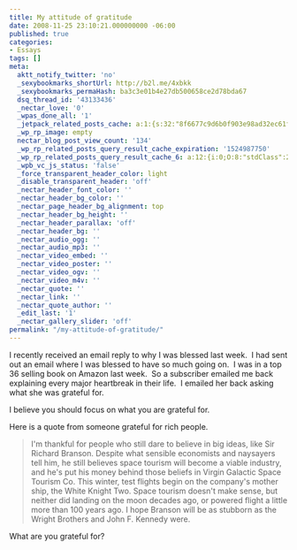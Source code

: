 ```yaml
---
title: My attitude of gratitude
date: 2008-11-25 23:10:21.000000000 -06:00
published: true
categories:
- Essays
tags: []
meta:
  aktt_notify_twitter: 'no'
  _sexybookmarks_shortUrl: http://b2l.me/4xbkk
  _sexybookmarks_permaHash: ba3c3e01b4e27db500658ce2d78bda67
  dsq_thread_id: '43133436'
  _nectar_love: '0'
  _wpas_done_all: '1'
  _jetpack_related_posts_cache: a:1:{s:32:"8f6677c9d6b0f903e98ad32ec61f8deb";a:2:{s:7:"expires";i:1471352999;s:7:"payload";a:3:{i:0;a:1:{s:2:"id";i:377;}i:1;a:1:{s:2:"id";i:1207;}i:2;a:1:{s:2:"id";i:1411;}}}}
  _wp_rp_image: empty
  nectar_blog_post_view_count: '134'
  _wp_rp_related_posts_query_result_cache_expiration: '1524987750'
  _wp_rp_related_posts_query_result_cache_6: a:12:{i:0;O:8:"stdClass":2:{s:7:"post_id";s:3:"428";s:5:"score";s:17:"64.70015702153282";}i:1;O:8:"stdClass":2:{s:7:"post_id";s:3:"188";s:5:"score";s:17:"64.70015702153282";}i:2;O:8:"stdClass":2:{s:7:"post_id";s:3:"797";s:5:"score";s:18:"57.952488001798656";}i:3;O:8:"stdClass":2:{s:7:"post_id";s:3:"190";s:5:"score";s:17:"33.36909955403242";}i:4;O:8:"stdClass":2:{s:7:"post_id";s:3:"394";s:5:"score";s:18:"24.501871547142773";}i:5;O:8:"stdClass":2:{s:7:"post_id";s:3:"407";s:5:"score";s:18:"24.055584444514352";}i:6;O:8:"stdClass":2:{s:7:"post_id";s:3:"377";s:5:"score";s:18:"24.055584444514352";}i:7;O:8:"stdClass":2:{s:7:"post_id";s:4:"1309";s:5:"score";s:15:"17.699476783595";}i:8;O:8:"stdClass":2:{s:7:"post_id";s:4:"1117";s:5:"score";s:15:"17.699476783595";}i:9;O:8:"stdClass":2:{s:7:"post_id";s:4:"1071";s:5:"score";s:15:"17.699476783595";}i:10;O:8:"stdClass":2:{s:7:"post_id";s:3:"380";s:5:"score";s:15:"17.699476783595";}i:11;O:8:"stdClass":2:{s:7:"post_id";s:3:"241";s:5:"score";s:15:"17.699476783595";}}
  _wpb_vc_js_status: 'false'
  _force_transparent_header_color: light
  _disable_transparent_header: 'off'
  _nectar_header_font_color: ''
  _nectar_header_bg_color: ''
  _nectar_page_header_bg_alignment: top
  _nectar_header_bg_height: ''
  _nectar_header_parallax: 'off'
  _nectar_header_bg: ''
  _nectar_audio_ogg: ''
  _nectar_audio_mp3: ''
  _nectar_video_embed: ''
  _nectar_video_poster: ''
  _nectar_video_ogv: ''
  _nectar_video_m4v: ''
  _nectar_quote: ''
  _nectar_link: ''
  _nectar_quote_author: ''
  _edit_last: '1'
  _nectar_gallery_slider: 'off'
permalink: "/my-attitude-of-gratitude/"
---
```

<p>I recently received an email reply to why I was blessed last week.  I had sent out an email where I was blessed to have so much going on.  I was in a top 36 selling book on Amazon last week.  So a subscriber emailed me back explaining every major heartbreak in their life.  I emailed her back asking what she was grateful for.</p>
<p>I believe you should focus on what you are grateful for.</p>
<p>Here is a quote from someone grateful for rich people.</p>
<blockquote><p>I'm thankful for people who still dare to believe in big ideas, like Sir Richard Branson. Despite what sensible economists and naysayers tell him, he still believes space tourism will become a viable industry, and he's put his money behind those beliefs in Virgin Galactic Space Tourism Co. This winter, test flights begin on the company's mother ship, the White Knight Two. Space tourism doesn't make sense, but neither did landing on the moon decades ago, or powered flight a little more than 100 years ago. I hope Branson will be as stubborn as the Wright Brothers and John F. Kennedy were.</p></blockquote>
<p>What are you grateful for?</p>
